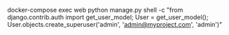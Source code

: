 docker-compose exec web python manage.py shell -c "from django.contrib.auth import get_user_model; User = get_user_model(); User.objects.create_superuser('admin', 'admin@myproject.com', 'admin')"